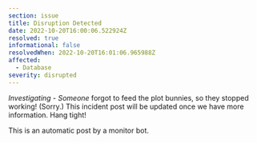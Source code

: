 ```yaml
---
section: issue
title: Disruption Detected
date: 2022-10-20T16:00:06.522924Z
resolved: true
informational: false
resolvedWhen: 2022-10-20T16:01:06.965988Z
affected:
  - Database
severity: disrupted
---
```

*Investigating* - _Someone_ forgot to feed the plot bunnies, so they stopped working! (Sorry.) This incident post will be updated once we have more information. Hang tight!

This is an automatic post by a monitor bot.
        